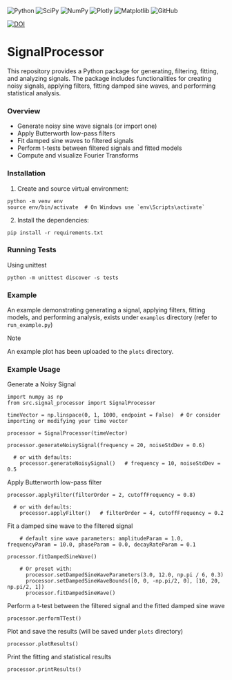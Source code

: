 ![Python](https://img.shields.io/badge/Python-3670A0?style=plastic&logo=python&logoColor=ffdd54) ![SciPy](https://img.shields.io/badge/SciPy-%230C55A5.svg?style=plastic&logo=scipy&logoColor=%white) ![NumPy](https://img.shields.io/badge/Numpy-777BB4.svg?style=plastic&logo=numpy&logoColor=white) ![Plotly](https://img.shields.io/badge/Plotly-239120.svg?style=plastic&logo=plotly&logoColor=white) ![Matplotlib](https://img.shields.io/badge/Matplotlib-%233F4F75.svg?style=plastic&logo=plotly&logoColor=white)  ![GitHub](https://img.shields.io/github/license/Ramy-Badr-Ahmed/SignalProcessor?style=plastic)

[![DOI](https://zenodo.org/badge/DOI/10.5281/zenodo.13286179.svg)](https://doi.org/10.5281/zenodo.13286179)

# SignalProcessor

This repository provides a Python package for generating, filtering, fitting, and analyzing signals. The package includes functionalities for creating noisy signals, applying filters, fitting damped sine waves, and performing statistical analysis.

### Overview

- Generate noisy sine wave signals (or import one)
- Apply Butterworth low-pass filters
- Fit damped sine waves to filtered signals
- Perform t-tests between filtered signals and fitted models
- Compute and visualize Fourier Transforms

### Installation

1) Create and source virtual environment:
```shell
python -m venv env
source env/bin/activate  # On Windows use `env\Scripts\activate`
```
2) Install the dependencies:
```shell
pip install -r requirements.txt
```

### Running Tests
Using unittest

```shell
python -m unittest discover -s tests
```

### Example
An example demonstrating generating a signal, applying filters, fitting models, and performing analysis, exists under `examples` directory (refer to `run_example.py`)

>[!Note]
> An example plot has been uploaded to the `plots` directory.

### Example Usage

Generate a Noisy Signal

```shell
import numpy as np
from src.signal_processor import SignalProcessor

timeVector = np.linspace(0, 1, 1000, endpoint = False)  # Or consider importing or modifying your time vector

processor = SignalProcessor(timeVector)
   
processor.generateNoisySignal(frequency = 20, noiseStdDev = 0.6)

  # or with defaults:
    processor.generateNoisySignal()   # frequency = 10, noiseStdDev = 0.5
```

Apply Butterworth low-pass filter

```shell
processor.applyFilter(filterOrder = 2, cutoffFrequency = 0.8)

  # or with defaults:
    processor.applyFilter()   # filterOrder = 4, cutoffFrequency = 0.2
```

Fit a damped sine wave to the filtered signal

```shell
    # default sine wave parameters: amplitudeParam = 1.0, frequencyParam = 10.0, phaseParam = 0.0, decayRateParam = 0.1
    
processor.fitDampedSineWave()
   
    # Or preset with:
      processor.setDampedSineWaveParameters(3.0, 12.0, np.pi / 6, 0.3)
      processor.setDampedSineWaveBounds([0, 0, -np.pi/2, 0], [10, 20, np.pi/2, 1])
      processor.fitDampedSineWave()
```

Perform a t-test between the filtered signal and the fitted damped sine wave

```shell
processor.performTTest()
```

Plot and save the results (will be saved under `plots` directory)

```shell
processor.plotResults()
```

Print the fitting and statistical results
```shell
processor.printResults()
```
